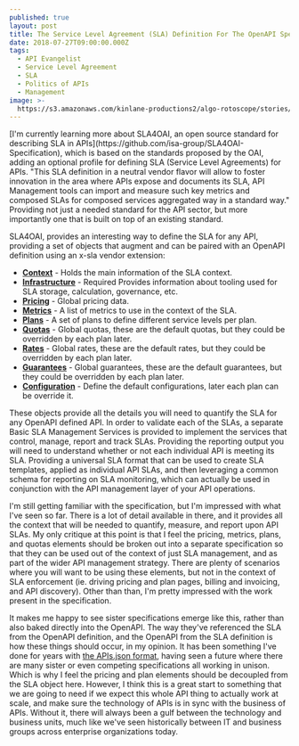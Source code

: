 ```yaml
---
published: true
layout: post
title: The Service Level Agreement (SLA) Definition For The OpenAPI Specification
date: 2018-07-27T09:00:00.000Z
tags:
  - API Evangelist
  - Service Level Agreement
  - SLA
  - Politics of APIs
  - Management
image: >-
  https://s3.amazonaws.com/kinlane-productions2/algo-rotoscope/stories/legalstatue_light_dali.jpg
---
```

<p></p>[I'm currently learning more about SLA4OAI, an open source standard for describing SLA in APIs](https://github.com/isa-group/SLA4OAI-Specification), which is based on the standards proposed by the OAI, adding an optional profile for defining SLA (Service Level Agreements) for APIs. "This SLA definition in a neutral vendor flavor will allow to foster innovation in the area where APIs expose and documents its SLA, API Management tools can import and measure such key metrics and composed SLAs for composed services aggregated way in a standard way." Providing not just a needed standard for the API sector, but more importantly one that is built on top of an existing standard.

SLA4OAI, provides an interesting way to define the SLA for any API, providing a set of objects that augment and can be paired with an OpenAPI definition using an x-sla vendor extension:

- **[Context](https://github.com/isa-group/SLA4OAI-Specification/blob/master/Specification.md#522-contextobject)** - Holds the main information of the SLA context.
- **[Infrastructure](https://github.com/isa-group/SLA4OAI-Specification/blob/master/Specification.md#524-infrastructureobject)** - Required Provides information about tooling used for SLA storage, calculation, governance, etc.
- **[Pricing](https://github.com/isa-group/SLA4OAI-Specification/blob/master/Specification.md#525-pricingobject)** - Global pricing data.
- **[Metrics](https://github.com/isa-group/SLA4OAI-Specification/blob/master/Specification.md#526-metricsobject)** - A list of metrics to use in the context of the SLA.
- **[Plans](https://github.com/isa-group/SLA4OAI-Specification/blob/master/Specification.md#528-plansobject)** - A set of plans to define different service levels per plan.
- **[Quotas](https://github.com/isa-group/SLA4OAI-Specification/blob/master/Specification.md#5210-quotasobject)** - Global quotas, these are the default quotas, but they could be overridden by each plan later.
- **[Rates](https://github.com/isa-group/SLA4OAI-Specification/blob/master/Specification.md#5211-ratesobject)** - Global rates, these are the default rates, but they could be overridden by each plan later.
- **[Guarantees](https://github.com/isa-group/SLA4OAI-Specification/blob/master/Specification.md#5212-guaranteesobject)** - Global guarantees, these are the default guarantees, but they could be overridden by each plan later.
- **[Configuration](https://github.com/isa-group/SLA4OAI-Specification/blob/master/Specification.md#5218-configurationsobject)** - Define the default configurations, later each plan can be override it.

These objects provide all the details you will need to quantify the SLA for any OpenAPI defined API. In order to validate each of the SLAs, a separate Basic SLA Management Services is provided to implement the services that control, manage, report and track SLAs. Providing the reporting output you will need to understand whether or not each individual API is meeting its SLA. Providing a universal SLA format that can be used to create SLA templates, applied as individual API SLAs, and then leveraging a common schema for reporting on SLA monitoring, which can actually be used in conjunction with the API management layer of your API operations.

I'm still getting familiar with the specification, but I'm impressed with what I've seen so far. There is a lot of detail available in there, and it provides all the context that will be needed to quantify, measure, and report upon API SLAs. My only critique at this point is that I feel the pricing, metrics, plans, and quotas elements should be broken out into a separate specification so that they can be used out of the context of just SLA management, and as part of the wider API management strategy. There are plenty of scenarios where you will want to be using these elements, but not in the context of SLA enforcement (ie. driving pricing and plan pages, billing and invoicing, and API discovery). Other than than, I'm pretty impressed with the work present in the specification.

It makes me happy to see sister specifications emerge like this, rather than also baked directly into the OpenAPI. The way they've referenced the SLA from the OpenAPI definition, and the OpenAPI from the SLA definition is how these things should occur, in my opinion. It has been something I've done for years with [the APIs.json format](http://apisjson.org/), having seen a future where there are many sister or even competing specifications all working in unison. Which is why I feel the pricing and plan elements should be decoupled from the SLA object here. However, I think this is a great start to something that we are going to need if we expect this whole API thing to actually work at scale, and make sure the technology of APIs is in sync with the business of APIs. Without it, there will always been a gulf between the technology and business units, much like we've seen historically between IT and business groups across enterprise organizations today.
